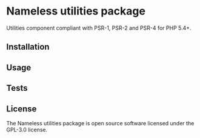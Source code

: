Nameless utilities package
======================

Utilities component compliant with PSR-1, PSR-2 and PSR-4 for PHP 5.4+.

Installation
------------

Usage
-----

Tests
-----

License
-------

The Nameless utilities package is open source software licensed under the GPL-3.0 license.



